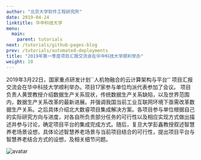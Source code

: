 ```yaml
---
author: "北京大学软件工程研究所"
date: 2019-04-24
linktitle: 华中科技大学
menu:
  main:
    parent: tutorials
next: /tutorials/github-pages-blog
prev: /tutorials/automated-deployments
title: "2019年第一季度项目汇报交流会在华中科技大学顺利举办"
weight: 10
---
```


2019年3月22日，国家重点研发计划``人机物融合的云计算架构与平台'' 项目汇报交流会在华中科技大学顺利举办。项目17家参与单位均派代表参加了会议。 项目负责人黄罡教授介绍数据生产关系现状，传统数据生产关系缺陷，以及世界范围内，数据生产关系改革的最新进展。并强调我国当前工业互联网环境下亟需改革数据生产关系。之后具体介绍北大数睿项目集成解决方案。各项目参与单位根据自己的实际研究方向与进度，对各自所负责部分任务的可行性以及相应实现方式做出描述并参与讨论，确定项目平台的集成完成方式。随后，复旦大学彭鑫教授叙述智慧养老场景设想，具体论述智慧养老场景与当前项目结合的可行性，提出项目平台与智慧养老结合方式的设想，及相关细节问题。

![avatar](http://qiniu-idup.nemoworks.info/images/2018yfb1004800.cn/hzkjdx.jpeg)
